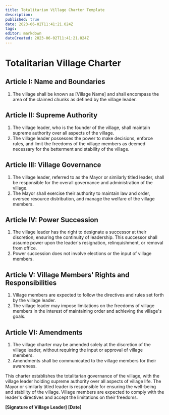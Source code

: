 ```yaml
---
title: Totalitarian Village Charter Template
description: 
published: true
date: 2023-06-02T11:41:21.024Z
tags: 
editor: markdown
dateCreated: 2023-06-02T11:41:21.024Z
---
```


# Totalitarian Village Charter

## Article I: Name and Boundaries
1. The village shall be known as [Village Name] and shall encompass the area of the claimed chunks as defined by the village leader.

## Article II: Supreme Authority
1. The village leader, who is the founder of the village, shall maintain supreme authority over all aspects of the village.
2. The village leader possesses the power to make decisions, enforce rules, and limit the freedoms of the village members as deemed necessary for the betterment and stability of the village.

## Article III: Village Governance
1. The village leader, referred to as the Mayor or similarly titled leader, shall be responsible for the overall governance and administration of the village.
2. The Mayor shall exercise their authority to maintain law and order, oversee resource distribution, and manage the welfare of the village members.

## Article IV: Power Succession
1. The village leader has the right to designate a successor at their discretion, ensuring the continuity of leadership. This successor shall assume power upon the leader's resignation, relinquishment, or removal from office.
2. Power succession does not involve elections or the input of village members.

## Article V: Village Members' Rights and Responsibilities
1. Village members are expected to follow the directives and rules set forth by the village leader.
2. The village leader may impose limitations on the freedoms of village members in the interest of maintaining order and achieving the village's goals.

## Article VI: Amendments
1. The village charter may be amended solely at the discretion of the village leader, without requiring the input or approval of village members.
2. Amendments shall be communicated to the village members for their awareness.

This charter establishes the totalitarian governance of the village, with the village leader holding supreme authority over all aspects of village life. The Mayor or similarly titled leader is responsible for ensuring the well-being and stability of the village. Village members are expected to comply with the leader's directives and accept the limitations on their freedoms.

**[Signature of Village Leader]**
**[Date]**
